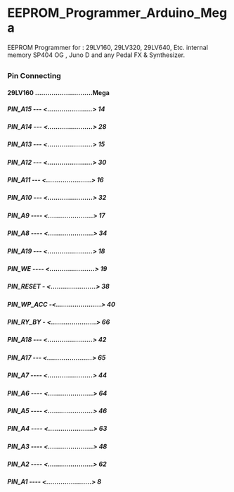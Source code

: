 # EEPROM_Programmer_Arduino_Mega
EEPROM Programmer for : 29LV160, 29LV320, 29LV640, Etc. internal memory SP404 OG , Juno D and any Pedal FX &amp; Synthesizer.
##
### Pin Connecting

#### 29LV160 ............................Mega
##### PIN_A15 --- <......................> 14
##### PIN_A14 --- <......................> 28
##### PIN_A13 --- <......................> 15
##### PIN_A12 --- <......................> 30
##### PIN_A11 --- <......................> 16
##### PIN_A10 --- <......................> 32
##### PIN_A9 ---- <......................> 17
##### PIN_A8 ---- <......................> 34
##### PIN_A19 --- <......................> 18
##### PIN_WE ---- <......................> 19
##### PIN_RESET - <......................> 38
##### PIN_WP_ACC -<......................> 40
##### PIN_RY_BY - <......................> 66
##### PIN_A18 --- <......................> 42
##### PIN_A17 --- <......................> 65
##### PIN_A7 ---- <......................> 44
##### PIN_A6 ---- <......................> 64
##### PIN_A5 ---- <......................> 46
##### PIN_A4 ---- <......................> 63
##### PIN_A3 ---- <......................> 48
##### PIN_A2 ---- <......................> 62
##### PIN_A1 ---- <......................>  8
